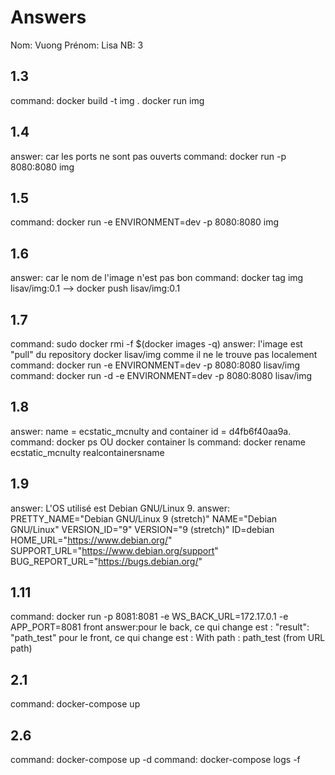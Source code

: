 # Answers

Nom: Vuong
Prénom: Lisa
NB: 3

## 1.3
command: 
docker build -t img .
docker run img

## 1.4
answer: car les ports ne sont pas ouverts
command: docker run -p 8080:8080 img

## 1.5
command: docker run -e ENVIRONMENT=dev -p 8080:8080 img

## 1.6
answer: car le nom de l'image n'est pas bon
command: docker tag img lisav/img:0.1 --> docker push lisav/img:0.1
         
## 1.7
command: sudo docker rmi -f $(docker images -q)
answer: l'image est "pull" du repository docker lisav/img comme il ne le trouve pas localement
command: docker run -e ENVIRONMENT=dev -p 8080:8080 lisav/img
command: docker run -d -e ENVIRONMENT=dev -p 8080:8080 lisav/img

## 1.8
answer: name = ecstatic_mcnulty and container id = d4fb6f40aa9a. 
command: docker ps  OU docker container ls
command: docker rename ecstatic_mcnulty realcontainersname

## 1.9
answer: L'OS utilisé est Debian GNU/Linux 9.
answer:
PRETTY_NAME="Debian GNU/Linux 9 (stretch)"
NAME="Debian GNU/Linux"
VERSION_ID="9"
VERSION="9 (stretch)"
ID=debian
HOME_URL="https://www.debian.org/"
SUPPORT_URL="https://www.debian.org/support"
BUG_REPORT_URL="https://bugs.debian.org/"

## 1.11
command: docker run -p 8081:8081 -e WS_BACK_URL=172.17.0.1 -e APP_PORT=8081 front
answer:pour le back, ce qui change est :   "result": "path_test"
       pour le front, ce qui change est :   With path : path_test   (from URL path)

## 2.1
command: docker-compose up

## 2.6
command: docker-compose up -d
command: docker-compose logs -f


